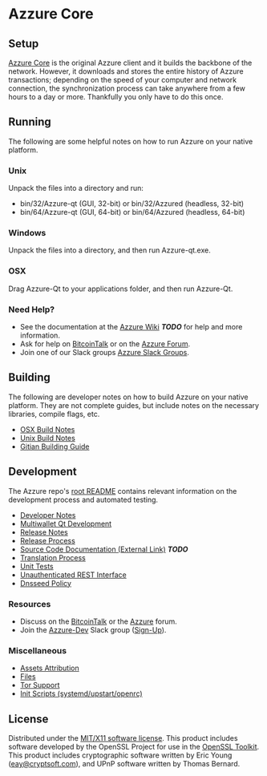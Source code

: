 Azzure Core
=====================

Setup
---------------------
[Azzure Core](http://Azzure.org/wallet) is the original Azzure client and it builds the backbone of the network. However, it downloads and stores the entire history of Azzure transactions; depending on the speed of your computer and network connection, the synchronization process can take anywhere from a few hours to a day or more. Thankfully you only have to do this once.

Running
---------------------
The following are some helpful notes on how to run Azzure on your native platform.

### Unix

Unpack the files into a directory and run:

- bin/32/Azzure-qt (GUI, 32-bit) or bin/32/Azzured (headless, 32-bit)
- bin/64/Azzure-qt (GUI, 64-bit) or bin/64/Azzured (headless, 64-bit)

### Windows

Unpack the files into a directory, and then run Azzure-qt.exe.

### OSX

Drag Azzure-Qt to your applications folder, and then run Azzure-Qt.

### Need Help?

* See the documentation at the [Azzure Wiki](https://en.bitcoin.it/wiki/Main_Page) ***TODO***
for help and more information.
* Ask for help on [BitcoinTalk](https://bitcointalk.org/index.php?topic=1262920.0) or on the [Azzure Forum](http://forum.Azzure.org/).
* Join one of our Slack groups [Azzure Slack Groups](https://Azzure.org/slack-logins/).

Building
---------------------
The following are developer notes on how to build Azzure on your native platform. They are not complete guides, but include notes on the necessary libraries, compile flags, etc.

- [OSX Build Notes](build-osx.md)
- [Unix Build Notes](build-unix.md)
- [Gitian Building Guide](gitian-building.md)

Development
---------------------
The Azzure repo's [root README](https://github.com/Azzure-Project/Azzure/blob/master/README.md) contains relevant information on the development process and automated testing.

- [Developer Notes](developer-notes.md)
- [Multiwallet Qt Development](multiwallet-qt.md)
- [Release Notes](release-notes.md)
- [Release Process](release-process.md)
- [Source Code Documentation (External Link)](https://dev.visucore.com/bitcoin/doxygen/) ***TODO***
- [Translation Process](translation_process.md)
- [Unit Tests](unit-tests.md)
- [Unauthenticated REST Interface](REST-interface.md)
- [Dnsseed Policy](dnsseed-policy.md)

### Resources

* Discuss on the [BitcoinTalk](https://bitcointalk.org/index.php?topic=1262920.0) or the [Azzure](http://forum.Azzure.org/) forum.
* Join the [Azzure-Dev](https://Azzure-dev.slack.com/) Slack group ([Sign-Up](https://Azzure-dev.herokuapp.com/)).

### Miscellaneous
- [Assets Attribution](assets-attribution.md)
- [Files](files.md)
- [Tor Support](tor.md)
- [Init Scripts (systemd/upstart/openrc)](init.md)

License
---------------------
Distributed under the [MIT/X11 software license](http://www.opensource.org/licenses/mit-license.php).
This product includes software developed by the OpenSSL Project for use in the [OpenSSL Toolkit](https://www.openssl.org/). This product includes
cryptographic software written by Eric Young ([eay@cryptsoft.com](mailto:eay@cryptsoft.com)), and UPnP software written by Thomas Bernard.
